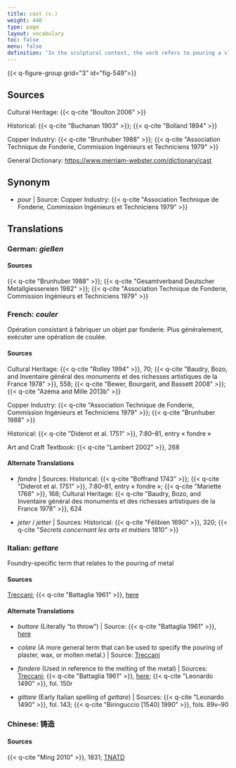 ```yaml
---
title: cast (v.)
weight: 440
type: page
layout: vocabulary
toc: false
menu: false
definition: 'In the sculptural context, the verb refers to pouring a slurry or liquefied material (e.g., plaster, wax, metal) into a hollow matrix or mold that will determine the shape of the material in order to produce a cast (n.).'
---
```


{{< q-figure-group grid="3" id="fig-549">}}

## Sources

Cultural Heritage: {{< q-cite "Boulton 2006" >}}

Historical: {{< q-cite "Buchanan 1903" >}}; {{< q-cite "Bolland 1894" >}}

Copper Industry: {{< q-cite "Brunhuber 1988" >}}; {{< q-cite "Association Technique de Fonderie, Commission Ingénieurs et Techniciens 1979" >}}

General Dictionary: <https://www.merriam-webster.com/dictionary/cast>

## Synonym

- *pour* | Source: Copper Industry: {{< q-cite "Association Technique de Fonderie, Commission Ingénieurs et Techniciens 1979" >}}

## Translations

<div class="accordion">

### **German**: *gießen*

#### Sources

{{< q-cite "Brunhuber 1988" >}}; {{< q-cite "Gesamtverband Deutscher Metallgiessereien 1982" >}}; {{< q-cite "Association Technique de Fonderie, Commission Ingénieurs et Techniciens 1979" >}}

### **French**: *couler*

Opération consistant à fabriquer un objet par fonderie. Plus généralement, exécuter une opération de coulée.

#### Sources

Cultural Heritage: {{< q-cite "Rolley 1994" >}}, 70; {{< q-cite "Baudry, Bozo, and Inventaire général des monuments et des richesses artistiques de la France 1978" >}}, 558; {{< q-cite "Bewer, Bourgarit, and Bassett 2008" >}}; {{< q-cite "Azéma and Mille 2013b" >}}

Copper Industry: {{< q-cite "Association Technique de Fonderie, Commission Ingénieurs et Techniciens 1979" >}}; {{< q-cite "Brunhuber 1988" >}}

Historical: {{< q-cite "Diderot et al. 1751" >}}, 7:80–81, entry « fondre »

Art and Craft Textbook: {{< q-cite "Lambert 2002" >}}, 268

#### Alternate Translations

- *fondre* | Sources: Historical: {{< q-cite "Boffrand 1743" >}}; {{< q-cite "Diderot et al. 1751" >}}, 7:80–81, entry « fondre »; {{< q-cite "Mariette 1768" >}}, 168; Cultural Heritage: {{< q-cite "Baudry, Bozo, and Inventaire général des monuments et des richesses artistiques de la France 1978" >}}, 624

- *jeter* / *jetter* | Sources: Historical: {{< q-cite "Félibien 1690" >}}, 320; {{< q-cite "*Secrets concernant les arts et métiers* 1810" >}}

### **Italian**: *gettare*

Foundry-specific term that relates to the pouring of metal

#### Sources

[Treccani](http://www.treccani.it/vocabolario/gettare/); {{< q-cite "Battaglia 1961" >}}, [here](http://www.gdli.it/pdf_viewer/Scripts/pdf.js/web/viewer.asp?file=/PDF/GDLI06/GDLI_06_ocr_726.pdf&parola=gettare)

#### Alternate Translations

- *buttare* (Literally “to throw”) | Source: {{< q-cite "Battaglia 1961" >}}, [here](http://www.gdli.it/JPG/GDLI02/00000472.jpg)

- *colare* (A more general term that can be used to specify the pouring of plaster, wax, or molten metal.) | Source:
[Treccani](https://www.treccani.it/vocabolario/colare1/)

- *fondere* (Used in reference to the melting of the metal) | Sources: [Treccani](http://www.treccani.it/vocabolario/fondere/); {{< q-cite "Battaglia 1961" >}}, [here](http://www.gdli.it/pdf_viewer/Scripts/pdf.js/web/viewer.asp?file=/PDF/GDLI06/GDLI_06_ocr_137.pdf&parola=fondere); {{< q-cite "Leonardo 1490" >}}, fol. 150r

- *gittare* (Early Italian spelling of *gettare*) | Sources: {{< q-cite "Leonardo 1490" >}}, fol. 143; {{< q-cite "Biringuccio [1540] 1990" >}}, fols. 89v–90

### **Chinese**: 铸造

#### Sources

{{< q-cite "Ming 2010" >}}, 1831; [TNATD](https://terms.naer.edu.tw/detail/11563468/?index=2)

</div>

